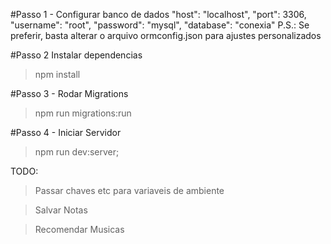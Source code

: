 #Passo 1 - Configurar banco de dados
    "host": "localhost",
    "port": 3306,
    "username": "root",
    "password": "mysql",
    "database": "conexia"
P.S.: Se preferir, basta alterar o arquivo ormconfig.json para ajustes personalizados

#Passo 2 Instalar dependencias
> npm install

#Passo 3 - Rodar Migrations 
> npm run migrations:run

#Passo 4 - Iniciar Servidor
> npm run dev:server;


TODO: 
>Passar chaves etc para variaveis de ambiente

>Salvar Notas

>Recomendar Musicas